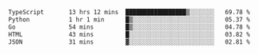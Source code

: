 <!--START_SECTION:waka-->

```txt
TypeScript       13 hrs 12 mins  █████████████████▒░░░░░░░   69.78 %
Python           1 hr 1 min      █▒░░░░░░░░░░░░░░░░░░░░░░░   05.37 %
Go               54 mins         █▒░░░░░░░░░░░░░░░░░░░░░░░   04.78 %
HTML             43 mins         █░░░░░░░░░░░░░░░░░░░░░░░░   03.82 %
JSON             31 mins         ▓░░░░░░░░░░░░░░░░░░░░░░░░   02.81 %
```

<!--END_SECTION:waka-->